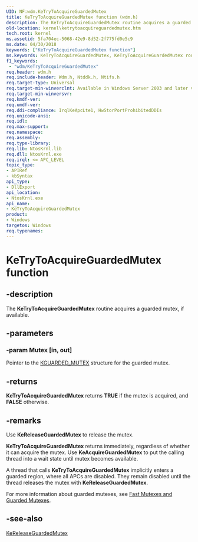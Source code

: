 ```yaml
---
UID: NF:wdm.KeTryToAcquireGuardedMutex
title: KeTryToAcquireGuardedMutex function (wdm.h)
description: The KeTryToAcquireGuardedMutex routine acquires a guarded mutex, if available.
old-location: kernel\ketrytoacquireguardedmutex.htm
tech.root: kernel
ms.assetid: 5fa704ec-5068-42e9-8d52-2f775fd0e5c9
ms.date: 04/30/2018
keywords: ["KeTryToAcquireGuardedMutex function"]
ms.keywords: KeTryToAcquireGuardedMutex, KeTryToAcquireGuardedMutex routine [Kernel-Mode Driver Architecture], k105_4761d5a7-fc37-45de-a35e-7da9a99258b6.xml, kernel.ketrytoacquireguardedmutex, wdm/KeTryToAcquireGuardedMutex
f1_keywords:
 - "wdm/KeTryToAcquireGuardedMutex"
req.header: wdm.h
req.include-header: Wdm.h, Ntddk.h, Ntifs.h
req.target-type: Universal
req.target-min-winverclnt: Available in Windows Server 2003 and later versions of Windows.
req.target-min-winversvr: 
req.kmdf-ver: 
req.umdf-ver: 
req.ddi-compliance: IrqlKeApcLte1, HwStorPortProhibitedDDIs
req.unicode-ansi: 
req.idl: 
req.max-support: 
req.namespace: 
req.assembly: 
req.type-library: 
req.lib: NtosKrnl.lib
req.dll: NtosKrnl.exe
req.irql: <= APC_LEVEL
topic_type:
- APIRef
- kbSyntax
api_type:
- DllExport
api_location:
- NtosKrnl.exe
api_name:
- KeTryToAcquireGuardedMutex
product:
- Windows
targetos: Windows
req.typenames: 
---
```


# KeTryToAcquireGuardedMutex function


## -description


The <b>KeTryToAcquireGuardedMutex</b> routine acquires a guarded mutex, if available.


## -parameters




### -param Mutex [in, out]

Pointer to the <a href="https://docs.microsoft.com/windows-hardware/drivers/kernel/eprocess">KGUARDED_MUTEX</a> structure for the guarded mutex.


## -returns



<b>KeTryToAcquireGuardedMutex</b> returns <b>TRUE</b> if the mutex is acquired, and <b>FALSE</b> otherwise.




## -remarks



Use <b>KeReleaseGuardedMutex</b> to release the mutex.

<b>KeTryToAcquireGuardedMutex</b> returns immediately, regardless of whether it can acquire the mutex. Use <b>KeAcquireGuardedMutex</b> to put the calling thread into a wait state until mutex becomes available.

A thread that calls <b>KeTryToAcquireGuardedMutex</b> implicitly enters a guarded region, where all APCs are disabled. They remain disabled until the thread releases the mutex with <b>KeReleaseGuardedMutex</b>.

For more information about guarded mutexes, see <a href="https://docs.microsoft.com/windows-hardware/drivers/kernel/fast-mutexes-and-guarded-mutexes">Fast Mutexes and Guarded Mutexes</a>.




## -see-also




<a href="https://docs.microsoft.com/windows-hardware/drivers/ddi/wdm/nf-wdm-kereleaseguardedmutex">KeReleaseGuardedMutex</a>
 

 

